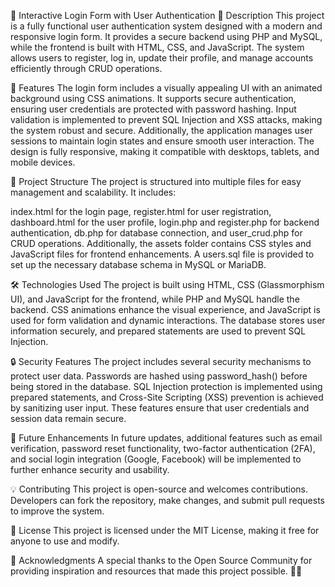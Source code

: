 🚀 Interactive Login Form with User Authentication
📖 Description
This project is a fully functional user authentication system designed with a modern and responsive login form. It provides a secure backend using PHP and MySQL, while the frontend is built with HTML, CSS, and JavaScript. The system allows users to register, log in, update their profile, and manage accounts efficiently through CRUD operations.

🎯 Features
The login form includes a visually appealing UI with an animated background using CSS animations. It supports secure authentication, ensuring user credentials are protected with password hashing. Input validation is implemented to prevent SQL Injection and XSS attacks, making the system robust and secure. Additionally, the application manages user sessions to maintain login states and ensure smooth user interaction. The design is fully responsive, making it compatible with desktops, tablets, and mobile devices.

📁 Project Structure
The project is structured into multiple files for easy management and scalability. It includes:

index.html for the login page,
register.html for user registration,
dashboard.html for the user profile,
login.php and register.php for backend authentication,
db.php for database connection, and
user_crud.php for CRUD operations.
Additionally, the assets folder contains CSS styles and JavaScript files for frontend enhancements. A users.sql file is provided to set up the necessary database schema in MySQL or MariaDB.

🛠 Technologies Used
The project is built using HTML, CSS (Glassmorphism UI), and JavaScript for the frontend, while PHP and MySQL handle the backend. CSS animations enhance the visual experience, and JavaScript is used for form validation and dynamic interactions. The database stores user information securely, and prepared statements are used to prevent SQL Injection.

🔒 Security Features
The project includes several security mechanisms to protect user data. Passwords are hashed using password_hash() before being stored in the database. SQL Injection protection is implemented using prepared statements, and Cross-Site Scripting (XSS) prevention is achieved by sanitizing user input. These features ensure that user credentials and session data remain secure.

📝 Future Enhancements
In future updates, additional features such as email verification, password reset functionality, two-factor authentication (2FA), and social login integration (Google, Facebook) will be implemented to further enhance security and usability.

💡 Contributing
This project is open-source and welcomes contributions. Developers can fork the repository, make changes, and submit pull requests to improve the system.

📜 License
This project is licensed under the MIT License, making it free for anyone to use and modify.

🙌 Acknowledgments
A special thanks to the Open Source Community for providing inspiration and resources that made this project possible. 💙🚀
